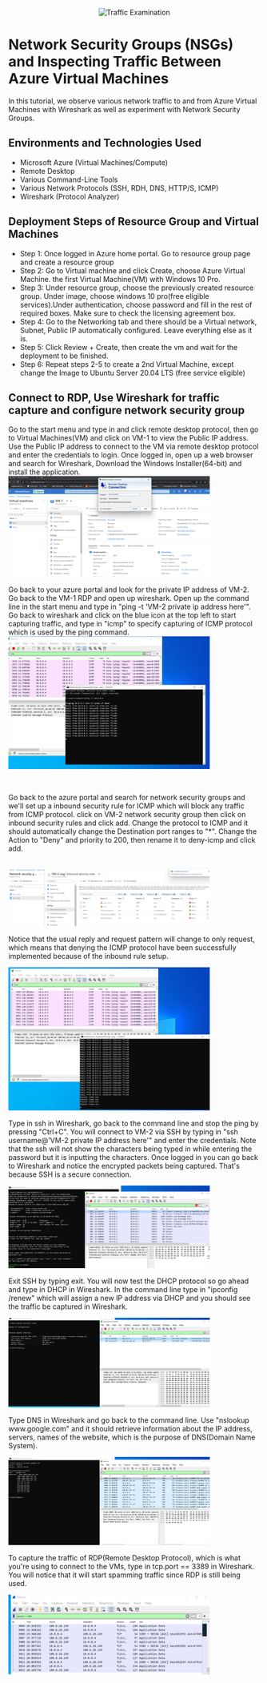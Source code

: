 <p align="center">
<img src="https://i.imgur.com/Ua7udoS.png" alt="Traffic Examination"/>
</p>

<h1>Network Security Groups (NSGs) and Inspecting Traffic Between Azure Virtual Machines</h1>
In this tutorial, we observe various network traffic to and from Azure Virtual Machines with Wireshark as well as experiment with Network Security Groups. <br />


<h2>Environments and Technologies Used</h2>

- Microsoft Azure (Virtual Machines/Compute)
- Remote Desktop
- Various Command-Line Tools
- Various Network Protocols (SSH, RDH, DNS, HTTP/S, ICMP)
- Wireshark (Protocol Analyzer)


<h2> Deployment Steps of Resource Group and Virtual Machines </h2>

- Step 1: Once logged in Azure home portal. Go to resource group page and create a resource group
- Step 2: Go to Virtual machine and click Create, choose Azure Virtual Machine. the first Virtual Machine(VM) with Windows 10 Pro.
- Step 3: Under resource group, choose the previously created resource group. Under image, choose windows 10 pro(free eligible services).Under authentication, choose password and fill in the
 rest of required boxes.
 Make sure to check the licensing agreement box.
- Step 4: Go to the Networking tab and there should be a Virtual network, Subnet, Public IP automatically configured. Leave everything else as it is.
- Step 5: Click Review + Create, then create the vm and wait for the deployment to be finished.
- Step 6: Repeat steps 2-5 to create a 2nd Virtual Machine, except change the Image to Ubuntu Server 20.04 LTS (free service eligible)

<h2>Connect to RDP, Use Wireshark for traffic capture and configure network security group</h2>

<p>
Go to the start menu and type in and click remote desktop protocol, then go to Virtual Machines(VM) and click on VM-1 to view the Public IP address. Use the Public IP address to connect to the VM via remote desktop protocol and enter the credentials to login. Once logged in, open up a web browser and search for Wireshark, Download the Windows Installer(64-bit) and install the application.
<img src="../images/network-screenshots/VM-1-overview-rdp.png" height="80%" width="80%">
</p>

<p>
Go back to your azure portal and look for the private IP address of VM-2. Go back to the VM-1 RDP and open up wireshark. Open up the command line in the start menu and type in "ping -t 'VM-2 private ip address here'".
Go back to wireshark and click on the blue icon at the top left to start capturing traffic, and type in "icmp" to specify capturing of ICMP protocol which is used by the ping command.
<img src="../images/network-screenshots/wireshark-ping.png" height="80%" width="80%">
</p>
<br />

<p>
Go back to the azure portal and search for network security groups and we'll set up a inbound security rule for ICMP which will block any traffic from ICMP protocol. 
click on VM-2 network security group then click on inbound security rules and click add. Change the protocol to ICMP  and it should automatically change the Destination port ranges to "*".
Change the  Action to "Deny" and priority to 200, then rename it to deny-icmp and click add. 
</p> <br />

<img src="../images/network-screenshots/nsg-deny-icmp.png" height="80%" width="80%">

<p>
Notice that the usual reply and request pattern will change to only request, which means that denying the ICMP protocol have been successfully implemented because of the inbound rule setup.
</p>
<img src="../images/network-screenshots/wireshark-deny-ping.png" height="80%" width="80%">
<br />

<p>
Type in ssh in Wireshark, go back to the command line and stop the ping by pressing "Ctrl+C". You will connect to VM-2 via SSH by typing in 
"ssh username@'VM-2 private IP address here'" and enter the credentials. Note that the ssh will not show the characters being typed in while entering the password but it is inputting the characters.
Once logged in you can go back to Wireshark and notice the encrypted packets being captured. That's because SSH is a secure connection.
</p>
<img src="../images/network-screenshots/Wireshark-ssh.png" height="80%" width="80%">
<br />

<p>Exit SSH by typing exit. You will now test the DHCP protocol so go ahead and type in DHCP in Wireshark. In the command line type in "ipconfig /renew" which will assign
a new IP address via DHCP and you should see the traffic be captured in Wireshark. </p>
<img src="../images/network-screenshots/wireshark-dhcp.png" height="80%" width="80%">
 <br />

<p>Type DNS in Wireshark and go back to the command line. Use "nslookup www.google.com" and it should retrieve information about the IP address, servers, names of the
 website, which is the purpose of DNS(Domain Name System). </p>
<img src="../images/network-screenshots/wireshark-dns.png" height="80%" width="80%">
<br />

<p>To capture the traffic of RDP(Remote Desktop Protocol), which is what you're using to connect to the VMs, type in tcp.port == 3389 in Wireshark. 
You will notice that it will start spamming traffic since RDP is still being used.</p>
<img src="../images/network-screenshots/wireshark-rdp.png" height="80%" width="80%">